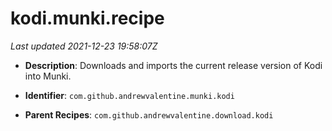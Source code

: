 # kodi.munki.recipe

_Last updated 2021-12-23 19:58:07Z_

- **Description**: Downloads and imports the current release version of Kodi into Munki.

- **Identifier**: `com.github.andrewvalentine.munki.kodi`

- **Parent Recipes**: `com.github.andrewvalentine.download.kodi`